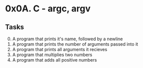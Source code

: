 # 0x0A. C - argc, argv
## Tasks

0. A program that prints it's name, followed by a newline
1. A program that prints the number of arguments passed into it
2. A program that prints all arguments it recieves
3. A program that multiplies two numbers
4. A program that adds all positive numbers
